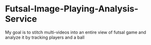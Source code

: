 # Futsal-Image-Playing-Analysis-Service
My goal is to stitch multi-videos into an entire view of futsal game and analyze it by tracking players and a ball
